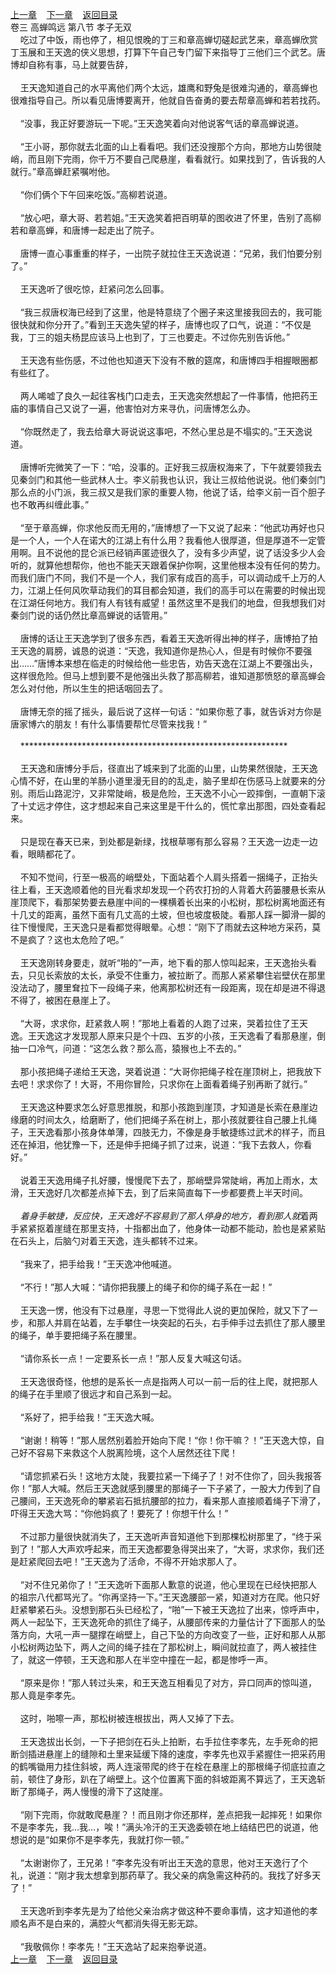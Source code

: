 
[上一章](https://github.com/xiaominghe2014/spider_book/blob/master/book/缺月梧桐/第70章.md)&nbsp;&nbsp;&nbsp;&nbsp;[下一章](https://github.com/xiaominghe2014/spider_book/blob/master/book/缺月梧桐/第72章.md)&nbsp;&nbsp;&nbsp;&nbsp;[返回目录](https://github.com/xiaominghe2014/spider_book/blob/master/book/缺月梧桐/README.md)
<br />卷三 高蝉鸣远 第八节 孝子无双<br />&nbsp;&nbsp;&nbsp;&nbsp;吃过了中饭，雨也停了，相见恨晚的丁三和章高蝉切磋起武艺来，章高蝉欣赏丁玉展和王天逸的侠义思想，打算下午自己专门留下来指导丁三他们三个武艺。唐博却自称有事，马上就要告辞，<br /><br />&nbsp;&nbsp;&nbsp;&nbsp;王天逸知道自己的水平离他们两个太远，雄鹰和野兔是很难沟通的，章高蝉也很难指导自己。所以看见唐博要离开，他就自告奋勇的要去帮章高蝉和若若找药。<br /><br />&nbsp;&nbsp;&nbsp;&nbsp;“没事，我正好要游玩一下呢。”王天逸笑着向对他说客气话的章高蝉说道。<br /><br />&nbsp;&nbsp;&nbsp;&nbsp;“王小哥，那你就去北面的山上看看吧。我们还没搜那个方向，那地方山势很陡峭，而且刚下完雨，你千万不要自己爬悬崖，看看就行。如果找到了，告诉我的人就行。”章高蝉赶紧嘱咐他。<br /><br />&nbsp;&nbsp;&nbsp;&nbsp;“你们俩个下午回来吃饭。”高柳若说道。<br /><br />&nbsp;&nbsp;&nbsp;&nbsp;“放心吧，章大哥、若若姐。”王天逸笑着把百明草的图收进了怀里，告别了高柳若和章高蝉，和唐博一起走出了院子。<br /><br />&nbsp;&nbsp;&nbsp;&nbsp;唐博一直心事重重的样子，一出院子就拉住王天逸说道：“兄弟，我们怕要分别了。”<br /><br />&nbsp;&nbsp;&nbsp;&nbsp;王天逸听了很吃惊，赶紧问怎么回事。<br /><br />&nbsp;&nbsp;&nbsp;&nbsp;“我三叔唐权海已经到了这里，他是特意绕了个圈子来这里接我回去的，我可能很快就和你分开了。”看到王天逸失望的样子，唐博也叹了口气，说道：“不仅是我，丁三的姐夫杨昆应该马上也到了，丁三也要走。不过你先别告诉他。”<br /><br />&nbsp;&nbsp;&nbsp;&nbsp;王天逸有些伤感，不过他也知道天下没有不散的筵席，和唐博四手相握眼圈都有些红了。<br /><br />&nbsp;&nbsp;&nbsp;&nbsp;两人唏嘘了良久一起往客栈门口走去，王天逸突然想起了一件事情，他把药王庙的事情自己又说了一遍，他害怕对方来寻仇，问唐博怎么办。<br /><br />&nbsp;&nbsp;&nbsp;&nbsp;“你既然走了，我去给章大哥说说这事吧，不然心里总是不塌实的。”王天逸说道。<br /><br />&nbsp;&nbsp;&nbsp;&nbsp;唐博听完微笑了一下：“哈，没事的。正好我三叔唐权海来了，下午就要领我去见秦剑门和其他一些武林人士。李义前我也认识，我让三叔给他说说。他们秦剑门那么点的小门派，我三叔又是我们家的重要人物，他说了话，给李义前一百个胆子也不敢再纠缠此事。”<br /><br />&nbsp;&nbsp;&nbsp;&nbsp;“至于章高蝉，你求他反而无用的，”唐博想了一下又说了起来：“他武功再好也只是一个人，一个人在诺大的江湖上有什么用？我看他人很厚道，但是厚道不一定管用啊。且不说他的昆仑派已经销声匿迹很久了，没有多少声望，说了话没多少人会听的，就算他想帮你，他也不能天天跟着保护你啊，这里他根本没有任何的势力。而我们唐门不同，我们不是一个人，我们家有成百的高手，可以调动成千上万的人力，江湖上任何风吹草动我们的耳目都会知道，我们的高手可以在需要的时候出现在江湖任何地方。我们有人有钱有威望！虽然这里不是我们的地盘，但我想我们对秦剑门说的话仍然比章高蝉说的话管用。”<br /><br />&nbsp;&nbsp;&nbsp;&nbsp;唐博的话让王天逸学到了很多东西，看着王天逸听得出神的样子，唐博拍了拍王天逸的肩膀，诚恳的说道：“天逸，我知道你是热心人，但是有时候你不要强出……”唐博本来想在临走的时候给他一些忠告，劝告天逸在江湖上不要强出头，这样很危险。但马上想到要不是他强出头救了那高柳若，谁知道那愤怒的章高蝉会怎么对付他，所以生生的把话咽回去了。<br /><br />&nbsp;&nbsp;&nbsp;&nbsp;唐博无奈的摇了摇头，最后说了这样一句话：“如果你惹了事，就告诉对方你是唐家博六的朋友！有什么事情要帮忙尽管来找我！”<br /><br />&nbsp;&nbsp;&nbsp;&nbsp;*************************************************************<br /><br />&nbsp;&nbsp;&nbsp;&nbsp;王天逸和唐博分手后，径直出了城来到了北面的山里，山势果然很陡，王天逸心情不好，在山里的羊肠小道里漫无目的的乱走，脑子里却在伤感马上就要来的分别。雨后山路泥泞，又非常陡峭，极是危险，王天逸不小心一跤摔倒，一直朝下滚了十丈远才停住，这才想起来自己来这里是干什么的，慌忙拿出那图，四处查看起来。<br /><br />&nbsp;&nbsp;&nbsp;&nbsp;只是现在春天已来，到处都是新绿，找根草哪有那么容易？王天逸一边走一边看，眼睛都花了。<br /><br />&nbsp;&nbsp;&nbsp;&nbsp;不知不觉间，行至一极高的峭壁处，下面站着个人肩头搭着一捆绳子，正抬头往上看，王天逸顺着他的目光看求却发现一个药农打扮的人背着大药篓腰悬长索从崖顶爬下，看那架势要去悬崖中间的一棵横着长出来的小松树，那松树离地面还有十几丈的距离，虽然下面有几丈高的土坡，但也坡度极陡。看那人踩一脚滑一脚的往下慢慢爬，王天逸只是看都觉得眼晕。心想：“刚下了雨就去这种地方采药，莫不是疯了？这也太危险了吧。”<br /><br />&nbsp;&nbsp;&nbsp;&nbsp;王天逸刚转身要走，就听“啪的”一声，地下看的那人惊叫起来，王天逸抬头看去，只见长索放的太长，承受不住重力，被拉断了。而那人紧紧攀住岩壁伏在那里没法动了，腰里耷拉下一段绳子来，他离那松树还有一段距离，现在却是进不得退不得了，被困在悬崖上了。<br /><br />&nbsp;&nbsp;&nbsp;&nbsp;“大哥，求求你，赶紧救人啊！”那地上看着的人跑了过来，哭着拉住了王天逸。王天逸这才发现那人原来只是个十四、五岁的小孩，王天逸看了看那悬崖，倒抽一口冷气，问道：“这怎么救？那么高，猿猴也上不去的。”<br /><br />&nbsp;&nbsp;&nbsp;&nbsp;那小孩把绳子递给王天逸，哭着说道：“大哥你把绳子栓在崖顶树上，把我放下去吧！求求你了！大哥，不用你冒险，只求你在上面看着绳子别再断了就行。”<br /><br />&nbsp;&nbsp;&nbsp;&nbsp;王天逸这种要求怎么好意思推脱，和那小孩跑到崖顶，才知道是长索在悬崖边缘磨的时间太久，给磨断了，他们把绳子系在树上，那小孩就要往自己腰上扎绳子，王天逸看那小孩身体单薄，四肢无力，不像是身手敏捷练过武术的样子，而且还在掉泪，他犹豫一下，还是伸手把绳子抓了过来，说道：“我下去救人，你看好。”<br /><br />&nbsp;&nbsp;&nbsp;&nbsp;说着王天逸用绳子扎好腰，慢慢爬下去了，那峭壁异常陡峭，再加上雨水，太滑，王天逸好几次都差点掉下去，到了后来简直每下一步都要费上半天时间。<br /><br />&nbsp;&nbsp;&nbsp;&nbsp;*着身手敏捷，反应快，王天逸好不容易到了那人停身的地方，看到那人就*着两手紧紧抠着崖缝在那里支持，十指都出血了，他身体一动都不能动，脸也是紧紧贴在石头上，后脑勺对着王天逸，连头都转不过来。<br /><br />&nbsp;&nbsp;&nbsp;&nbsp;“我来了，把手给我！”王天逸冲他喊道。<br /><br />&nbsp;&nbsp;&nbsp;&nbsp;“不行！”那人大喊：“请你把我腰上的绳子和你的绳子系在一起！”<br /><br />&nbsp;&nbsp;&nbsp;&nbsp;王天逸一愣，他没有下过悬崖，寻思一下觉得此人说的更加保险，就又下了一步，和那人并肩在站着，左手攀住一块突起的石头，右手伸手过去抓住了那人腰里的绳子，单手要把绳子系在腰里。<br /><br />&nbsp;&nbsp;&nbsp;&nbsp;“请你系长一点！一定要系长一点！”那人反复大喊这句话。<br /><br />&nbsp;&nbsp;&nbsp;&nbsp;王天逸很奇怪，他想的是系长一点是指两人可以一前一后的往上爬，就把那人的绳子在手里顺了很远才和自己系到一起。<br /><br />&nbsp;&nbsp;&nbsp;&nbsp;“系好了，把手给我！”王天逸大喊。<br /><br />&nbsp;&nbsp;&nbsp;&nbsp;“谢谢！稍等！”那人居然别着脸开始向下爬！“你！你干嘛？！”王天逸大惊，自己好不容易下来救这个人脱离险境，这个人居然还往下爬！<br /><br />&nbsp;&nbsp;&nbsp;&nbsp;“请您抓紧石头！这地方太陡，我要拉紧一下绳子了！对不住你了，回头我报答你！”那人大喊。然后王天逸就感到腰里的那绳子一下子紧了，一股大力传到了自己腰间，王天逸死命的攀紧岩石抵抗腰部的拉力，看来那人直接顺着绳子下滑了，吓得王天逸大骂：“你他妈疯了！要死了！你想干什么！”<br /><br />&nbsp;&nbsp;&nbsp;&nbsp;不过那力量很快就消失了，王天逸听声音知道他下到那棵松树那里了，“终于采到了！”那人大声欢呼起来，而王天逸都要急得哭出来了，“大哥，求求你，我们还是赶紧爬回去吧！”王天逸为了活命，不得不开始求那人了。<br /><br />&nbsp;&nbsp;&nbsp;&nbsp;“对不住兄弟你了！”王天逸听下面那人歉意的说道，他心里现在已经快把那人的祖宗八代都骂光了。“你再坚持一下。”王天逸腰部一紧，知道对方在爬。他只好赶紧攀紧石头。没想到那石头已经松了，“啪”一下被王天逸拉了出来，惊呼声中，两人一起坠下，王天逸死命的抓住了绳子，从腰部传来的力量估计了下面那人的坠落方向，大吼一声一腿撑在峭壁上，自己下坠的方向改变了一些，正好和那人从那小松树两边坠下，两人之间的绳子挂在了那松树上，瞬间就拉直了，两人被挂住了，就这一停顿，王天逸和那人在半空中撞在一起，都是惨呼一声。<br /><br />&nbsp;&nbsp;&nbsp;&nbsp;“原来是你！”那人转过头来，和王天逸互相看见了对方，异口同声的惊叫道，那人竟是李孝先。<br /><br />&nbsp;&nbsp;&nbsp;&nbsp;这时，啪嚓一声，那松树被连根拔出，两人又掉了下去。<br /><br />&nbsp;&nbsp;&nbsp;&nbsp;王天逸拔出长剑，一下子把剑在石头上拍断，右手拉住李孝先，左手死命的把断剑插进悬崖上的缝隙和土里来延缓下降的速度，李孝先也双手紧握住一把采药用的鹤嘴锄用力挂住斜坡，两人连滚带爬的终于在栓在悬崖上的那根绳子彻底拉直之前，顿住了身形，趴在了峭壁上。这个位置离下面的斜坡距离不算远了，王天逸斩断了那绳子，两人慢慢的滑下了这陡崖。<br /><br />&nbsp;&nbsp;&nbsp;&nbsp;“刚下完雨，你就敢爬悬崖？！而且刚才你还那样，差点把我一起摔死！如果你不是李孝先，我…我…，唉！”满头冷汗的王天逸委顿在地上结结巴巴的说道，他想说的是“如果你不是李孝先，我就打你一顿。”<br /><br />&nbsp;&nbsp;&nbsp;&nbsp;“太谢谢你了，王兄弟！”李孝先没有听出王天逸的意思，他对王天逸行了个礼，说道：“刚才我太想拿到那药草了。我父亲的病急需这种药的。我找了好多天了！”<br /><br />&nbsp;&nbsp;&nbsp;&nbsp;王天逸听到李孝先是为了给他父亲治病才做这种不要命事情，这才知道他的孝顺名声不是白来的，满腔火气都消失得无影无踪。<br /><br />&nbsp;&nbsp;&nbsp;&nbsp;“我敬佩你！李孝先！”王天逸站了起来抱拳说道。 <br />
[上一章](https://github.com/xiaominghe2014/spider_book/blob/master/book/缺月梧桐/第70章.md)&nbsp;&nbsp;&nbsp;&nbsp;[下一章](https://github.com/xiaominghe2014/spider_book/blob/master/book/缺月梧桐/第72章.md)&nbsp;&nbsp;&nbsp;&nbsp;[返回目录](https://github.com/xiaominghe2014/spider_book/blob/master/book/缺月梧桐/README.md)
